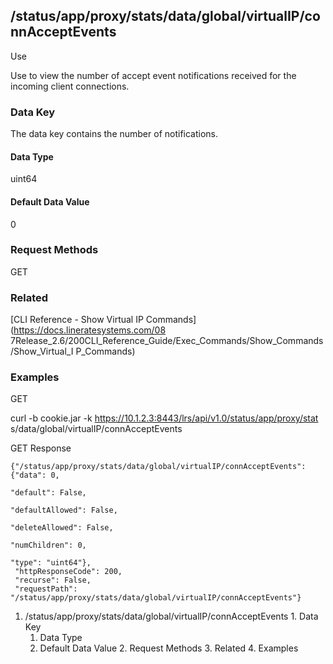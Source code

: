 ## /status/app/proxy/stats/data/global/virtualIP/connAcceptEvents

Use

Use to view the number of accept event notifications received for the incoming
client connections.

### Data Key

The data key contains the number of notifications.

#### Data Type

uint64

#### Default Data Value

0

### Request Methods

GET

### Related

[CLI Reference - Show Virtual IP Commands](https://docs.lineratesystems.com/08
7Release_2.6/200CLI_Reference_Guide/Exec_Commands/Show_Commands/Show_Virtual_I
P_Commands)

### Examples

GET

curl -b cookie.jar -k https://10.1.2.3:8443/lrs/api/v1.0/status/app/proxy/stat
s/data/global/virtualIP/connAcceptEvents

GET Response

    
    {"/status/app/proxy/stats/data/global/virtualIP/connAcceptEvents": {"data": 0,
                                                                         "default": False,
                                                                         "defaultAllowed": False,
                                                                         "deleteAllowed": False,
                                                                         "numChildren": 0,
                                                                         "type": "uint64"},
     "httpResponseCode": 200,
     "recurse": False,
     "requestPath": "/status/app/proxy/stats/data/global/virtualIP/connAcceptEvents"}
    

  1. /status/app/proxy/stats/data/global/virtualIP/connAcceptEvents
    1. Data Key
      1. Data Type
      2. Default Data Value
    2. Request Methods
    3. Related
    4. Examples

